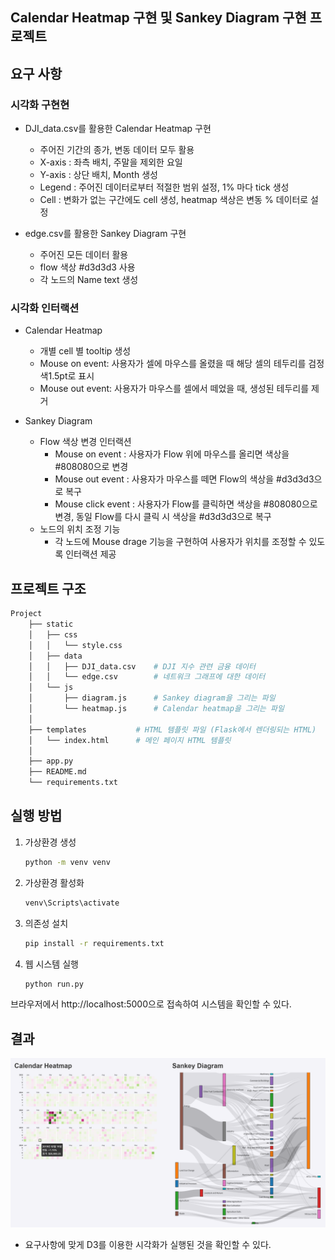 ## Calendar Heatmap 구현 및 Sankey Diagram 구현 프로젝트

## 요구 사항
### 시각화 구현현
- DJI_data.csv를 활용한 Calendar Heatmap 구현
    - 주어진 기간의 종가, 변동 데이터 모두 활용
    - X-axis : 좌측 배치, 주말을 제외한 요일
    - Y-axis : 상단 배치, Month 생성
    - Legend : 주어진 데이터로부터 적절한 범위 설정, 1% 마다 tick 생성
    - Cell : 변화가 없는 구간에도 cell 생성, heatmap 색상은 변동 % 데이터로 설정

- edge.csv를 활용한 Sankey Diagram 구현
    - 주어진 모든 데이터 활용
    - flow 색상 #d3d3d3 사용
    - 각 노드의 Name text 생성

### 시각화 인터랙션
- Calendar Heatmap
    - 개별 cell 별 tooltip 생성
    - Mouse on event: 사용자가 셀에 마우스를 올렸을 때 해당 셀의 테두리를 검정색1.5pt로 표시
    - Mouse out event: 사용자가 마우스를 셀에서 떼었을 때, 생성된 테두리를 제거

- Sankey Diagram
    - Flow 색상 변경 인터랙션
        - Mouse on event : 사용자가 Flow 위에 마우스를 올리면 색상을 #808080으로 변경
        - Mouse out event : 사용자가 마우스를 떼면 Flow의 색상을 #d3d3d3으로 복구
        - Mouse click event : 사용자가 Flow를 클릭하면 색상을 #808080으로 변경, 동일 Flow를 다시 클릭 시 색상을 #d3d3d3으로 복구
    - 노드의 위치 조정 기능
        - 각 노드에 Mouse drage 기능을 구현하여 사용자가 위치를 조정할 수 있도록 인터랙션 제공

## 프로젝트 구조
```bash
Project
    ├── static                      
    │   ├── css
    │   │   └── style.css
    │   ├── data
    │   │   ├── DJI_data.csv    # DJI 지수 관련 금융 데이터
    │   │   └── edge.csv        # 네트워크 그래프에 대한 데이터
    │   └── js
    │       ├── diagram.js      # Sankey diagram을 그리는 파일
    │       └── heatmap.js      # Calendar heatmap을 그리는 파일
    │
    ├── templates           # HTML 템플릿 파일 (Flask에서 렌더링되는 HTML)
    │   └── index.html      # 메인 페이지 HTML 템플릿
    │   
    ├── app.py   
    ├── README.md 
    └── requirements.txt
```
## 실행 방법
1. 가상환경 생성
    ```bash
    python -m venv venv
    ```
2. 가상환경 활성화
    ```bash
    venv\Scripts\activate
    ```
3. 의존성 설치
    ```bash
    pip install -r requirements.txt
    ```
4. 웹 시스템 실행
    ```bash
    python run.py
    ```
브라우저에서 http://localhost:5000으로 접속하여 시스템을 확인할 수 있다.

## 결과
![alt text](images_for_README/image-1.png)
- 요구사항에 맞게 D3를 이용한 시각화가 실행된 것을 확인할 수 있다.